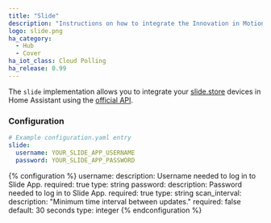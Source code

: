 ```yaml
---
title: "Slide"
description: "Instructions on how to integrate the Innovation in Motion Slide covers with Home Assistant."
logo: slide.png
ha_category:
  - Hub
  - Cover
ha_iot_class: Cloud Polling
ha_release: 0.99
---
```


The `slide` implementation allows you to integrate your [slide.store](https://slide.store/) devices in Home Assistant using the [official API](https://documenter.getpostman.com/view/6223391/S1Lu2pSf?version=latest).

### Configuration

```yaml
# Example configuration.yaml entry
slide:
  username: YOUR_SLIDE_APP_USERNAME
  password: YOUR_SLIDE_APP_PASSWORD
```

{% configuration %}
username:
  description: Username needed to log in to Slide App.
  required: true
  type: string
password:
  description: Password needed to log in to Slide App.
  required: true
  type: string
scan_interval:
  description: "Minimum time interval between updates."
  required: false
  default: 30 seconds
  type: integer
{% endconfiguration %}

